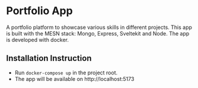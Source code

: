 # Portfolio App
A portfolio platform to showcase various skills in different projects. This app is built with the MESN stack: Mongo, Express, Sveltekit and Node. The app is developed with docker.

## Installation Instruction
- Run `docker-compose up` in the project root.
- The app will be available on http://localhost:5173